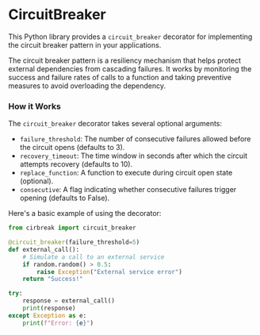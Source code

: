 # CircuitBreaker

This Python library provides a `circuit_breaker` decorator for implementing the circuit breaker pattern in your applications.

The circuit breaker pattern is a resiliency mechanism that helps protect external dependencies from cascading failures. It works by monitoring the success and failure rates of calls to a function and taking preventive measures to avoid overloading the dependency.

### How it Works

The `circuit_breaker` decorator takes several optional arguments:

* `failure_threshold`: The number of consecutive failures allowed before the circuit opens (defaults to 3).
* `recovery_timeout`: The time window in seconds after which the circuit attempts recovery (defaults to 10).
* `replace_function`: A function to execute during circuit open state (optional).
* `consecutive`: A flag indicating whether consecutive failures trigger opening (defaults to False).

Here's a basic example of using the decorator:

```python
from cirbreak import circuit_breaker

@circuit_breaker(failure_threshold=5)
def external_call():
    # Simulate a call to an external service
    if random.random() > 0.5:
        raise Exception("External service error")
    return "Success!"

try:
    response = external_call()
    print(response)
except Exception as e:
    print(f"Error: {e}")
